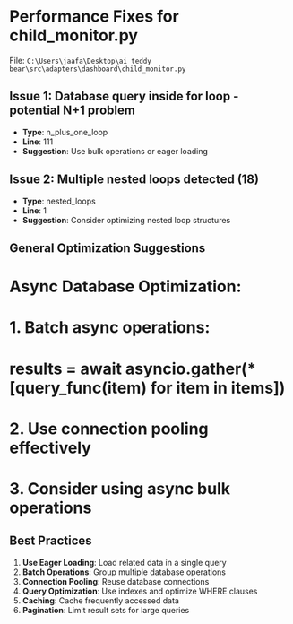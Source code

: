 # Performance Fixes for child_monitor.py

File: `C:\Users\jaafa\Desktop\ai teddy bear\src\adapters\dashboard\child_monitor.py`

## Issue 1: Database query inside for loop - potential N+1 problem
- **Type**: n_plus_one_loop
- **Line**: 111
- **Suggestion**: Use bulk operations or eager loading

## Issue 2: Multiple nested loops detected (18)
- **Type**: nested_loops
- **Line**: 1
- **Suggestion**: Consider optimizing nested loop structures

## General Optimization Suggestions

# Async Database Optimization:
# 1. Batch async operations:
#    results = await asyncio.gather(*[query_func(item) for item in items])
# 2. Use connection pooling effectively
# 3. Consider using async bulk operations

## Best Practices

1. **Use Eager Loading**: Load related data in a single query
2. **Batch Operations**: Group multiple database operations
3. **Connection Pooling**: Reuse database connections
4. **Query Optimization**: Use indexes and optimize WHERE clauses
5. **Caching**: Cache frequently accessed data
6. **Pagination**: Limit result sets for large queries
